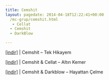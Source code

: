 ```yaml
---
title: Cemshit
layout: pagedate: 2014-04-18T12:22:41+00:00
  /mc-grup/cemshit.html
   - Cellat
  - Cemshit
  - DarkBlow

---
```

<a href="https://cloud.mail.ru/public/e2076765905a/Cemshit%20-%20Tek%20Hikayem" target="_blank">[indir]</a> | Cemshit &#8211; Tek Hikayem

<a href="https://cloud.mail.ru/public/dd7fb9f2f92a/Cemshit%20%26%20Cellat%20-%20Alt%C4%B1n%20Kemer" target="_blank">[indir]</a> | Cemshit & Cellat &#8211; Altın Kemer

<a href="https://cloud.mail.ru/public/fc34f40b10c6/Darkblow%20%26%20CemShit%20-%20Hayattan%20%C3%87elme" target="_blank">[indir]</a> | Cemshit & Darkblow &#8211; Hayattan Çelme